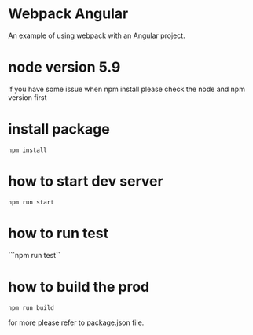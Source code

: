 # Webpack Angular

An example of using webpack with an Angular project.

# node version 5.9 
if you have some issue when npm install please check the node and npm version first

# install package 
```npm install```

# how to start dev server
 ```npm run start```
 # how to run test
 ```npm run test``
 # how to build the prod
 ```npm run build```

 for more please refer to package.json file.
